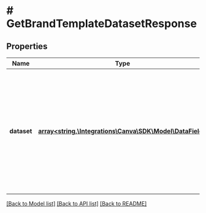 # # GetBrandTemplateDatasetResponse

## Properties

Name | Type | Description | Notes
------------ | ------------- | ------------- | -------------
**dataset** | [**array<string,\Integrations\Canva\SDK\Model\DataField>**](DataField.md) | The dataset definition for the brand template. The dataset definition contains the data inputs available for use with the [Create design autofill job API](https://www.canva.dev/docs/connect/api-reference/autofills/create-design-autofill-job/). | [optional]

[[Back to Model list]](../../README.md#models) [[Back to API list]](../../README.md#endpoints) [[Back to README]](../../README.md)
